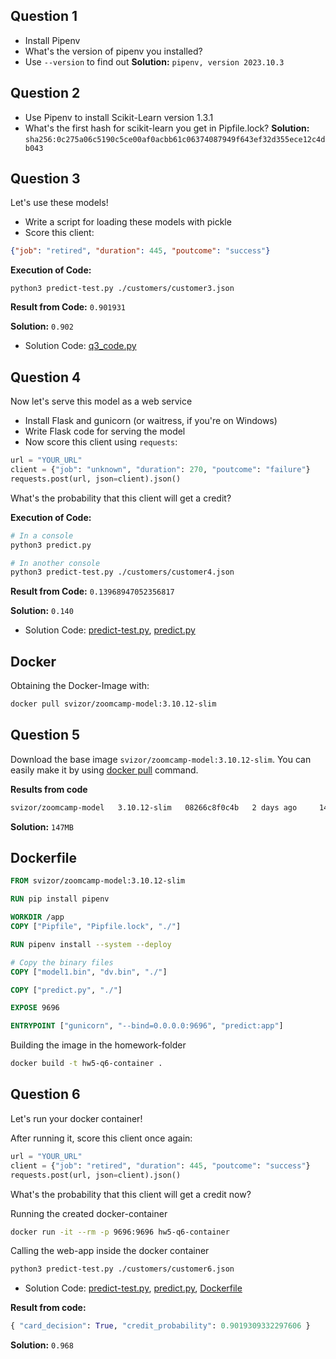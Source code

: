 ## Question 1

* Install Pipenv
* What's the version of pipenv you installed?
* Use `--version` to find out
**Solution:** `pipenv, version 2023.10.3`

## Question 2
- Use Pipenv to install Scikit-Learn version 1.3.1
- What's the first hash for scikit-learn you get in Pipfile.lock?
**Solution:** `sha256:0c275a06c5190c5ce00af0acbb61c06374087949f643ef32d355ece12c4db043`


## Question 3

Let's use these models!

* Write a script for loading these models with pickle
* Score this client:

```json
{"job": "retired", "duration": 445, "poutcome": "success"}
```

**Execution of Code:**
```
python3 predict-test.py ./customers/customer3.json
```

**Result from Code:** `0.901931`

**Solution:** `0.902`
- Solution Code: [q3_code.py](q3_code.py) 


## Question 4

Now let's serve this model as a web service

- Install Flask and gunicorn (or waitress, if you're on Windows)
- Write Flask code for serving the model
- Now score this client using `requests`:

```python
url = "YOUR_URL"
client = {"job": "unknown", "duration": 270, "poutcome": "failure"}
requests.post(url, json=client).json()
```

What's the probability that this client will get a credit?

**Execution of Code:**
```bash
# In a console
python3 predict.py

# In another console
python3 predict-test.py ./customers/customer4.json
```
**Result from Code:** `0.13968947052356817`

**Solution:**  `0.140`

- Solution Code: [predict-test.py](predict-test.py), [predict.py](predict.py) 

## Docker
Obtaining the Docker-Image with:
```bash
docker pull svizor/zoomcamp-model:3.10.12-slim
```

## Question 5

Download the base image `svizor/zoomcamp-model:3.10.12-slim`. You can easily make it by using [docker pull](https://docs.docker.com/engine/reference/commandline/pull/) command.

**Results from code**
```bash
svizor/zoomcamp-model   3.10.12-slim   08266c8f0c4b   2 days ago     147MB
```
**Solution:** `147MB`

## Dockerfile

```Dockerfile
FROM svizor/zoomcamp-model:3.10.12-slim

RUN pip install pipenv

WORKDIR /app
COPY ["Pipfile", "Pipfile.lock", "./"]

RUN pipenv install --system --deploy

# Copy the binary files
COPY ["model1.bin", "dv.bin", "./"]

COPY ["predict.py", "./"]

EXPOSE 9696

ENTRYPOINT ["gunicorn", "--bind=0.0.0.0:9696", "predict:app"]
```

Building the image in the homework-folder
```bash
docker build -t hw5-q6-container .
```

## Question 6

Let's run your docker container!

After running it, score this client once again:

```python
url = "YOUR_URL"
client = {"job": "retired", "duration": 445, "poutcome": "success"}
requests.post(url, json=client).json()
```

What's the probability that this client will get a credit now?

Running the created docker-container
```bash
docker run -it --rm -p 9696:9696 hw5-q6-container
```
Calling the web-app inside the docker container
```bash
python3 predict-test.py ./customers/customer6.json
```

- Solution Code: [predict-test.py](predict-test.py), [predict.py](predict.py), [Dockerfile](Dockerfile)

**Result from code:**
```python
{ "card_decision": True, "credit_probability": 0.9019309332297606 }
```
**Solution:** `0.968`